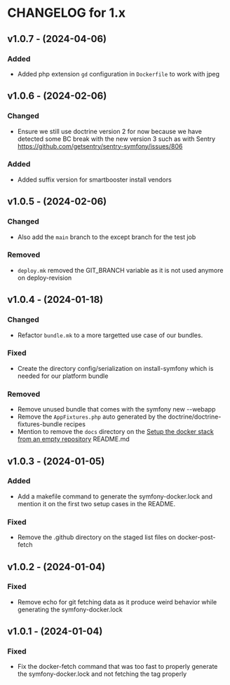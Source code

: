 CHANGELOG for 1.x
===================
## v1.0.7 - (2024-04-06)
### Added
- Added php extension `gd` configuration in `Dockerfile` to work with jpeg

## v1.0.6 - (2024-02-06)
### Changed
- Ensure we still use doctrine version 2 for now because we have detected some BC break with the new version 3 such as with Sentry https://github.com/getsentry/sentry-symfony/issues/806

### Added
- Added suffix version for smartbooster install vendors 

## v1.0.5 - (2024-02-06)
### Changed
- Also add the `main` branch to the except branch for the test job

### Removed
- `deploy.mk` removed the GIT_BRANCH variable as it is not used anymore on deploy-revision

## v1.0.4 - (2024-01-18)
### Changed
- Refactor `bundle.mk` to a more targetted use case of our bundles.

### Fixed
- Create the directory config/serialization on install-symfony which is needed for our platform bundle

### Removed
- Remove unused bundle that comes with the symfony new --webapp
- Remove the `AppFixtures.php` auto generated by the doctrine/doctrine-fixtures-bundle recipes
- Mention to remove the `docs` directory on the [Setup the docker stack from an empty repository](#setup-the-docker-stack-from-an-empty-repository) README.md

## v1.0.3 - (2024-01-05)
### Added
- Add a makefile command to generate the symfony-docker.lock and mention it on the first two setup cases in the README.

### Fixed
- Remove the .github directory on the staged list files on docker-post-fetch

## v1.0.2 - (2024-01-04)
### Fixed
- Remove echo for git fetching data as it produce weird behavior while generating the symfony-docker.lock

## v1.0.1 - (2024-01-04)
### Fixed
- Fix the docker-fetch command that was too fast to properly generate the symfony-docker.lock and not fetching the tag properly
